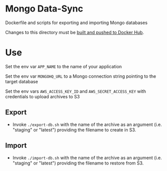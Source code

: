 # Mongo Data-Sync

Dockerfile and scripts for exporting and importing Mongo databases

Changes to this directory must be [built and pushed to Docker Hub](https://github.com/artsy/docker-images#adding-an-image-to-docker-hub).

# Use

Set the env var `APP_NAME` to the name of your application

Set the env var `MONGOHQ_URL` to a Mongo connection string pointing to the target database

Set the env vars `AWS_ACCESS_KEY_ID` and `AWS_SECRET_ACCESS_KEY` with credentials to upload archives to S3

## Export

- Invoke `./export-db.sh` with the name of the archive as an argument (i.e. "staging" or "latest") providing the filename to create in S3.

## Import

- Invoke `./import-db.sh` with the name of the archive as an argument (i.e. "staging" or "latest") providing the filename to restore from S3.
